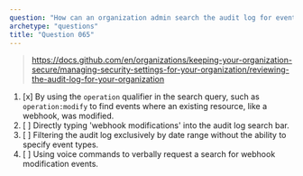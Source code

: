 ```yaml
---
question: "How can an organization admin search the audit log for events related to webhook modifications?"
archetype: "questions"
title: "Question 065"
---
```


> https://docs.github.com/en/organizations/keeping-your-organization-secure/managing-security-settings-for-your-organization/reviewing-the-audit-log-for-your-organization
1. [x] By using the `operation` qualifier in the search query, such as `operation:modify` to find events where an existing resource, like a webhook, was modified.
1. [ ] Directly typing 'webhook modifications' into the audit log search bar.
1. [ ] Filtering the audit log exclusively by date range without the ability to specify event types.
1. [ ] Using voice commands to verbally request a search for webhook modification events.
